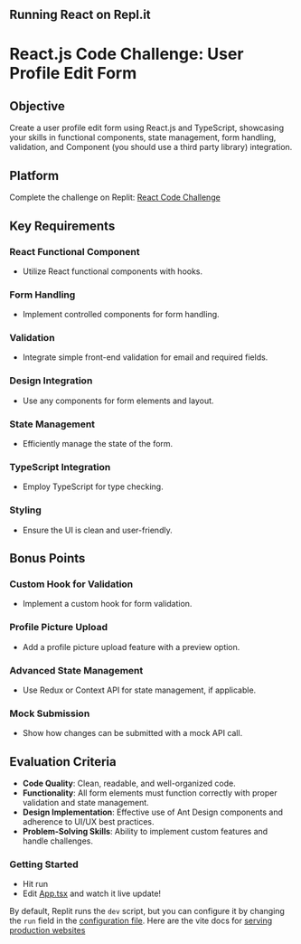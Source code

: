 ## Running React on Repl.it

# React.js Code Challenge: User Profile Edit Form

## Objective
Create a user profile edit form using React.js and TypeScript, showcasing your skills in functional components, state management, form handling, validation, and Component (you should use a third party library) integration.

## Platform
Complete the challenge on Replit: [React Code Challenge](https://replit.com/@asabaylus/ReactCodeChallenge#src/App.tsx)

## Key Requirements

### React Functional Component
- Utilize React functional components with hooks.

### Form Handling
- Implement controlled components for form handling.

### Validation
- Integrate simple front-end validation for email and required fields.

###  Design Integration
- Use any components for form elements and layout.

### State Management
- Efficiently manage the state of the form.

### TypeScript Integration
- Employ TypeScript for type checking.

### Styling
- Ensure the UI is clean and user-friendly.

## Bonus Points

### Custom Hook for Validation
- Implement a custom hook for form validation.

### Profile Picture Upload
- Add a profile picture upload feature with a preview option.

### Advanced State Management
- Use Redux or Context API for state management, if applicable.

### Mock Submission
- Show how changes can be submitted with a mock API call.

## Evaluation Criteria

- **Code Quality**: Clean, readable, and well-organized code.
- **Functionality**: All form elements must function correctly with proper validation and state management.
- **Design Implementation**: Effective use of Ant Design components and adherence to UI/UX best practices.
- **Problem-Solving Skills**: Ability to implement custom features and handle challenges.


### Getting Started
- Hit run
- Edit [App.tsx](#src/App.tsx) and watch it live update!

By default, Replit runs the `dev` script, but you can configure it by changing the `run` field in the [configuration file](#.replit). Here are the vite docs for [serving production websites](https://vitejs.dev/guide/build.html)